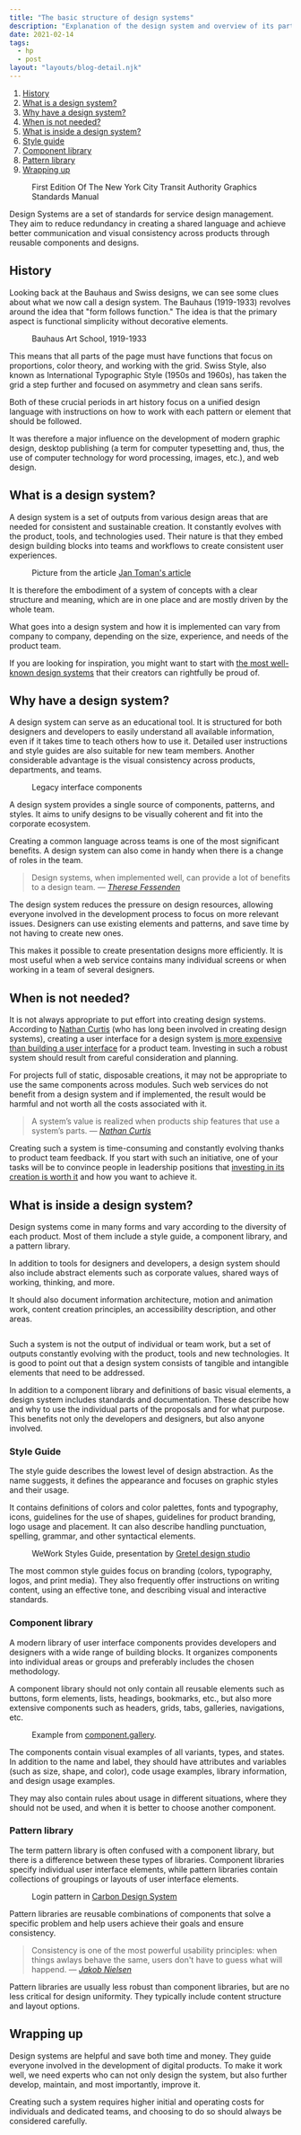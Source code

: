 ```yaml
---
title: "The basic structure of design systems"
description: "Explanation of the design system and overview of its parts. When is it reasonable to think about creating a design system? And when, on the other hand, is it better to choose a different approach?"
date: 2021-02-14
tags:
  - hp
  - post  
layout: "layouts/blog-detail.njk"
---
```

<nav class="toc">
<ol>
  <li><a href="#history">History</a></li>
  <li><a href="#what-is-a-design-system">What is a design system?</a></li>
  <li><a href="#why-have-a-design-system">Why have a design system?</a></li>
  <li><a href="#why-not-have-a-design-system">When is not needed?</a></li>
  <li><a href="#what-is-inside-design-system">What is inside a design system?</a></li>
  <li class="lvl-2"><a href="#style-guide">Style guide</a>
  <li class="lvl-2"><a href="#component-library">Component library</a>
  <li class="lvl-2"><a href="#pattern-library">Pattern library</a>
  <li><a href="#wrapping-up">Wrapping up</a></li>
</ol>
</nav>
<figure class="post__intro">
<img src="intro.webp" alt="">
<figcaption>First Edition Of The New York City Transit Authority Graphics Standards Manual</figcaption>
</figure>
<p>Design Systems are a set of standards for service design management. They aim to reduce redundancy in creating a shared language and achieve better communication and visual consistency across products through reusable components and designs.</p>
<h2 id="history">History</h2>
<p>Looking back at the Bauhaus and Swiss designs, we can see some clues about what we now call a design system. The Bauhaus (1919-1933) revolves around the idea that "form follows function." The idea is that the primary aspect is functional simplicity without decorative elements.</p>
<figure>
  <img src="bauhaus.jpg" alt="">
  <figcaption>
    Bauhaus Art School, 1919-1933
  </figcaption>
</figure>
<p>This means that all parts of the page must have functions that focus on proportions, color theory, and working with the grid. Swiss Style, also known as International Typographic Style (1950s and 1960s), has taken the grid a step further and focused on asymmetry and clean sans serifs.</p>
<p>Both of these crucial periods in art history focus on a unified design language with instructions on how to work with each pattern or element that should be followed.</p>
<p>It was therefore a major influence on the development of modern graphic design, desktop publishing (a term for computer typesetting and, thus, the use of computer technology for word processing, images, etc.), and web design.</p>
<h2 id="what-is-a-design-system">What is a design system?</h2>
<p>A design system is a set of outputs from various design areas that are needed for consistent and sustainable creation. It constantly evolves with the product, tools, and technologies used. Their nature is that they embed design building blocks into teams and workflows to create consistent user experiences.</p>
<p></p>
<figure>
  <a href="design-system.png"><img src="design-system.png" alt=""></a>
  <figcaption>
    Picture from the article <a href="https://medium.com/productunicorn/design-systems-style-guides-all-those-libraries-what-the-hell-is-the-difference-4c2741193fdc" tabindex="-1">Jan Toman's article
</a>
  </figcaption>
</figure>
<p>It is therefore the embodiment of a system of concepts with a clear structure and meaning, which are in one place and are mostly driven by the whole team.</p>
<p>What goes into a design system and how it is implemented can vary from company to company, depending on the size, experience, and needs of the product team.</p>
<p>If you are looking for inspiration, you might want to start with <a href="https://adele.uxpin.com/">the most well-known design systems</a> that their creators can rightfully be proud of.</p>
<h2 id="why-have-a-design-system">Why have a design system?</h2>
<p>A design system can serve as an educational tool. It is structured for both designers and developers to easily understand all available information, even if it takes time to teach others how to use it. Detailed user instructions and style guides are also suitable for new team members. Another considerable advantage is the visual consistency across products, departments, and teams.</p>
<figure>
  <a href="legacy-design-system.png"><img src="legacy-design-system.png" alt=""></a>
  <figcaption>
    Legacy interface components
  </figcaption>
</figure>
<p>A design system provides a single source of components, patterns, and styles. It aims to unify designs to be visually coherent and fit into the corporate ecosystem.</p>
<p>Creating a common language across teams is one of the most significant benefits. A design system can also come in handy when there is a change of roles in the team.</p>
<blockquote><p>Design systems, when implemented well, can provide a lot of benefits to a design team.<cite> — <a href="https://theresefessenden.com/" tabindex="-1">Therese Fessenden</a></cite></p></blockquote>
<p>The design system reduces the pressure on design resources, allowing everyone involved in the development process to focus on more relevant issues. Designers can use existing elements and patterns, and save time by not having to create new ones.</p>
<p>This makes it possible to create presentation designs more efficiently. It is most useful when a web service contains many individual screens or when working in a team of several designers.</p>
<h2 id="why-not-have-a-design-system">When is not needed?</h2>
<p>It is not always appropriate to put effort into creating design systems. According to <a href="https://medium.com/@nathanacurtis">Nathan Curtis</a> (who has long been involved in creating design systems), creating a user interface for a design system <a href="https://medium.com/eightshapes-llc/design-system-ui-is-more-expensive-than-a-product-teams-ui-f3c3e48c555">is more expensive than building a user interface</a> for a product team. Investing in such a robust system should result from careful consideration and planning.</p>
<p>For projects full of static, disposable creations, it may not be appropriate to use the same components across modules. Such web services do not benefit from a design system and if implemented, the result would be harmful and not worth all the costs associated with it.</p>
<blockquote><p>A system’s value is realized when products ship features that use a system’s parts.<cite> — <a href="https://medium.com/@nathanacurtis" tabindex="-1">Nathan Curtis</a></cite></p></blockquote>
<p>Creating such a system is time-consuming and constantly evolving thanks to product team feedback. If you start with such an initiative, one of your tasks will be to convince people in leadership positions that <a href="https://www.smashingmagazine.com/2022/09/formula-roi-design-system/">investing in its creation is worth it</a> and how you want to achieve it.</p>
<h2 id="what-is-inside-design-system">What is inside a design system?</h2>
<p>Design systems come in many forms and vary according to the diversity of each product. Most of them include a style guide, a&nbsp;component library, and a pattern library.</p>
<p>In addition to tools for designers and developers, a design system should also include abstract elements such as corporate values, shared ways of working, thinking, and more.</p>
<p>It should also document information architecture, motion and animation work, content creation principles, an accessibility description, and other areas.</p>
<figure>
  <a href="design-system-hierarchy.png"><img src="design-system-hierarchy.png" alt=""></a>
</figure>
<p>Such a system is not the output of individual or team work, but a set of outputs constantly evolving with the product, tools and new technologies. It is good to point out that a design system consists of tangible and intangible elements that need to be addressed.</p>
<p>In addition to a component library and definitions of basic visual elements, a design system includes standards and documentation. These describe how and why to use the individual parts of the proposals and for what purpose. This benefits not only the developers and designers, but also anyone involved.</p>
<h3 id="style-guide">Style Guide</h3>
<p>The style guide describes the lowest level of design abstraction. As the name suggests, it defines the appearance and focuses on graphic styles and their usage.</p>
<p>It contains definitions of colors and color palettes, fonts and typography, icons, guidelines for the use of shapes, guidelines for product branding, logo usage and placement. It can also describe handling punctuation, spelling, grammar, and other syntactical elements.</p>
<figure>
  <a href="style-guide.png"><img src="style-guide.png" alt=""></a>
  <figcaption>
    WeWork Styles Guide, presentation by <a href="https://gretelny.com/wework" tabindex="-1">Gretel design studio</a>
  </figcaption>
</figure>
<p>The most common style guides focus on branding (colors, typography, logos, and print media). They also frequently offer instructions on writing content, using an effective tone, and describing visual and interactive standards.</p>
<h3 id="component-library">Component library</h3>
<p>A modern library of user interface components provides developers and designers with a wide range of building blocks. It organizes components into individual areas or groups and preferably includes the chosen methodology.</p>
<p>A component library should not only contain all reusable elements such as buttons, form elements, lists, headings, bookmarks, etc., but also more extensive components such as headers, grids, tabs, galleries, navigations, etc.</p>
<figure>
  <a href="component-library.png"><img src="component-library.png" alt=""></a>
  <figcaption>
  Example from <a href="https://component.gallery/components/" tabindex="-1">component.gallery</a>.
  </figcaption>
</figure>
<p>The components contain visual examples of all variants, types, and states. In addition to the name and label, they should have attributes and variables (such as size, shape, and color), code usage examples, library information, and design usage examples.</p>
<p>They may also contain rules about usage in different situations, where they should not be used, and when it is better to choose another component.</p>
<h3 id="pattern-library">Pattern library</h3>
<p>The term pattern library is often confused with a component library, but there is a difference between these types of libraries. Component libraries specify individual user interface elements, while pattern libraries contain collections of groupings or layouts of user interface elements.</p>
<figure>
  <a href="pattern-library.png"><img src="pattern-library.png" alt=""></a>
  <figcaption>
    Login pattern in <a href="https://carbondesignsystem.com/patterns/login-pattern/"tabindex="-1">Carbon Design System</a></a>
  </figcaption>
</figure>
<p>Pattern libraries are reusable combinations of components that solve a specific problem and help users achieve their goals and ensure consistency.</p>
<blockquote><p>Consistency is one of the most powerful usability principles: when things awlays behave the same, users don't have to guess what will happend.<cite> — <a href="https://www.nngroup.com/people/jakob-nielsen/" tabindex="-1">Jakob Nielsen</a></cite></p></blockquote>
<p>Pattern libraries are usually less robust than component libraries, but are no less critical for design uniformity. They typically include content structure and layout options.</p>
<h2 id="wrapping-up">Wrapping up</h2>
<p>Design systems are helpful and save both time and money. They guide everyone involved in the development of digital products. To make it work well, we need experts who can not only design the system, but also further develop, maintain, and most importantly, improve it.</p>
<p>Creating such a system requires higher initial and operating costs for individuals and dedicated teams, and choosing to do so should always be considered carefully.</p>
